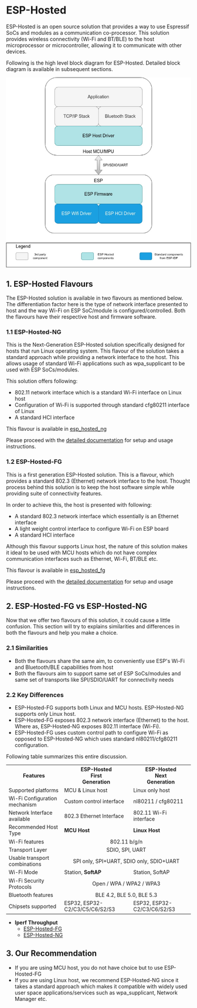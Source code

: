 # ESP-Hosted

ESP-Hosted is an open source solution that provides a way to use Espressif SoCs and modules as a communication co-processor. This solution provides wireless connectivity (Wi-Fi and BT/BLE) to the host microprocessor or microcontroller, allowing it to communicate with other devices.

Following is the high level block diagram for ESP-Hosted. Detailed block diagram is available in subsequent sections. 

![alt text](basic_block_diagram.jpg "Basic Block Diagram")



## 1. ESP-Hosted Flavours

The ESP-Hosted solution is available in two flavours as mentioned below. The differentiation factor here is the type of network interface presented to host and the way Wi-Fi on ESP SoC/module is configured/controlled. Both the flavours have their respective host and firmware software.


### 1.1 ESP-Hosted-NG

This is the Next-Generation ESP-Hosted solution specifically designed for hosts that run Linux operating system. This flavour of the solution takes a standard approach while providing a network interface to the host. This allows usage of standard Wi-Fi applications such as wpa_supplicant to be used with ESP SoCs/modules.

This solution offers following:

* 802.11 network interface which is a standard Wi-Fi interface on Linux host
* Configuration of Wi-Fi is supported through standard cfg80211 interface of Linux
* A standard HCI interface

This flavour is available in [esp_hosted_ng](esp_hosted_ng)

Please proceed with the [detailed documentation](esp_hosted_ng/README.md) for setup and usage instructions.



### 1.2 ESP-Hosted-FG

This is a first generation ESP-Hosted solution. This is a flavour, which provides a standard 802.3 (Ethernet) network interface to the host. Thought process behind this solution is to keep the host software simple while providing suite of connectivity features.

In order to achieve this, the host is presented with following:

* A standard 802.3 network interface which essentially is an Ethernet interface
* A light weight control interface to configure Wi-Fi on ESP board
* A standard HCI interface

Although this flavour supports Linux host, the nature of this solution makes it ideal to be used with MCU hosts which do not have complex communication interfaces such as Ethernet, Wi-Fi, BT/BLE etc.

This flavour is available in [esp_hosted_fg](esp_hosted_fg)

Please proceed with the [detailed documentation](esp_hosted_fg/README.md) for setup and usage instructions.


## 2. ESP-Hosted-FG vs ESP-Hosted-NG

Now that we offer two flavours of this solution, it could cause a little confusion. This section will try to explains similarities and differences in both the flavours and help you make a choice.

### 2.1 Similarities

- Both the flavours share the same aim, to conveniently use ESP's Wi-Fi and Bluetooth/BLE capabilities from host
- Both the flavours aim to support same set of ESP SoCs/modules and same set of transports like SPI/SDIO/UART for connectivity needs

### 2.2 Key Differences

- ESP-Hosted-FG supports both Linux and MCU hosts. ESP-Hosted-NG supports only Linux host.
- ESP-Hosted-FG exposes 802.3 network interface (Ethernet) to the host. Where as, ESP-Hosted-NG exposes 802.11 interface (Wi-Fi).
- ESP-Hosted-FG uses custom control path to configure Wi-Fi as opposed to ESP-Hosted-NG which uses standard nl80211/cfg80211 configuration.


Following table summarizes this entire discussion.

<table>
  <tr>
    <th>Features</th>
    <th>ESP-Hosted</br>First</br>Generation </th>
    <th>ESP-Hosted</br>Next</br>Generation </th>
  </tr>
  <tr>
    <td>Supported platforms</td>
    <td>MCU &amp; Linux host</td>
    <td>Linux only host</td>
  </tr>
  <tr>
    <td>Wi-Fi Configuration mechanism</td>
    <td>Custom control interface</td>
    <td>nl80211 / cfg80211</td>
  </tr>
  <tr>
    <td>Network Interface available</td>
    <td>802.3 Ethernet Interface</td>
    <td>802.11 Wi-Fi interface</td>
  </tr>
  <tr>
    <td>Recommended Host Type</td>
    <td><span style="font-weight:bold">MCU Host</span></td>
    <td><span style="font-weight:bold">Linux Host</span></td>
  </tr>
  <tr>
    <td>Wi-Fi features</td>
    <td colspan="2" style="text-align:center">802.11 b/g/n</td>
  </tr>
  <tr>
    <td>Transport Layer</td>
    <td colspan="2"  style="text-align:center">SDIO, SPI, UART</td>
  </tr>
  <tr>
    <td>Usable transport combinations</td>
    <td colspan="2"  style="text-align:center">SPI only, SPI+UART, SDIO only, SDIO+UART</td>
  </tr>
  <tr>
    <td>Wi-Fi Mode</td>
    <td>Station, <span style="font-weight:bold">SoftAP</span></td>
    <td>Station, SoftAP</td>
  </tr>
  <tr>
    <td>Wi-Fi Security Protocols</td>
    <td colspan="2"  style="text-align:center">Open / WPA / WPA2 / WPA3</td>
  </tr>
  <tr>
    <td>Bluetooth features</td>
    <td colspan="2"  style="text-align:center">BLE 4.2, BLE 5.0, BLE 5.3</td>
  </tr>
  <tr>
    <td>Chipsets supported</td>
    <td>ESP32, <span>ESP32-C2/C3/C5/C6/S2/S3</span></td>
    <td>ESP32, <span>ESP32-C2/C3/C6/S2/S3</span></td>
  </tr>
</table>

- **Iperf Throughput**
  - [ESP-Hosted-FG](esp_hosted_fg/README.md#5-throughput-performance)
  - [ESP-Hosted-NG](esp_hosted_ng/README.md#4-throughput-performance)

## 3. Our Recommendation

* If you are using MCU host, you do not have choice but to use ESP-Hosted-FG
* If you are using Linux host, we recommend ESP-Hosted-NG since it takes a standard approach which makes it compatible with widely used user space applications/services such as wpa_supplicant, Network Manager etc.

